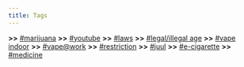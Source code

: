 ```yaml
---
title: Tags
---
```


__>>__ <a href="marijuana/">#marijuana</a>
__>>__ <a href="youtube/">#youtube</a>
__>>__ <a href="laws/">#laws</a>
__>>__ <a href="legal-illegal-age/">#legal/illegal age</a>
__>>__ <a href="vape-indoor/">#vape indoor</a>
__>>__ <a href="vape-work/">#vape@work</a>
__>>__ <a href="restriction/">#restriction</a>
__>>__ <a href="juul/">#juul</a>
__>>__ <a href="e-cigarette/">#e-cigarette</a>
__>>__ <a href="medicine/">#medicine</a>